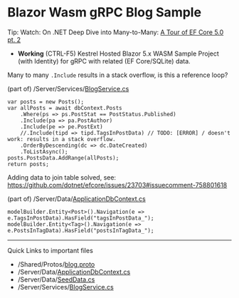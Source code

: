 # Blazor Wasm gRPC Blog Sample

Tip: Watch: On .NET Deep Dive into Many-to-Many: [A Tour of EF Core 5.0 pt. 2](https://channel9.msdn.com/Shows/On-NET/Deep-Dive-into-Many-to-Many-A-Tour-of-EF-Core-50-pt-2)

 - **Working** (CTRL-F5) Kestrel Hosted Blazor 5.x WASM Sample Project (with Identity) for gRPC with related (EF Core/SQLite) data. 

Many to many `.Include` results in a stack overflow, is this a reference loop?

(part of) /Server/Services/[BlogService.cs](https://github.com/JeepNL/BlazorWasmGrpcBlog/blob/master/BlazorWasmGrpcBlog/Server/Services/BlogService.cs)
 
	var posts = new Posts();
	var allPosts = await dbContext.Posts
		.Where(ps => ps.PostStat == PostStatus.Published)
		.Include(pa => pa.PostAuthor)
		.Include(pe => pe.PostExt)
		//.Include(tipd => tipd.TagsInPostData) // TODO: [ERROR] / doesn't work: results in a stack overflow.
		.OrderByDescending(dc => dc.DateCreated)
		.ToListAsync();
	posts.PostsData.AddRange(allPosts);
	return posts;

Adding data to join table solved, see: https://github.com/dotnet/efcore/issues/23703#issuecomment-758801618

(part of) /Server/Data/[ApplicationDbContext.cs](https://github.com/JeepNL/BlazorWasmGrpcBlog/blob/master/BlazorWasmGrpcBlog/Server/Data/ApplicationDbContext.cs)

    modelBuilder.Entity<Post>().Navigation(e => e.TagsInPostData).HasField("tagsInPostData_");
    modelBuilder.Entity<Tag>().Navigation(e => e.PostsInTagData).HasField("postsInTagData_");

----

Quick Links to important files
 - /Shared/Protos/[blog.proto](https://github.com/JeepNL/BlazorWasmGrpcBlog/blob/master/BlazorWasmGrpcBlog/Shared/Protos/blog.proto)
 - /Server/Data/[ApplicationDbContext.cs](https://github.com/JeepNL/BlazorWasmGrpcBlog/blob/master/BlazorWasmGrpcBlog/Server/Data/ApplicationDbContext.cs)
 - /Server/Data/[SeedData.cs](https://github.com/JeepNL/BlazorWasmGrpcBlog/blob/master/BlazorWasmGrpcBlog/Server/Data/SeedData.cs)
 - /Server/Services/[BlogService.cs](https://github.com/JeepNL/BlazorWasmGrpcBlog/blob/master/BlazorWasmGrpcBlog/Server/Services/BlogService.cs)

